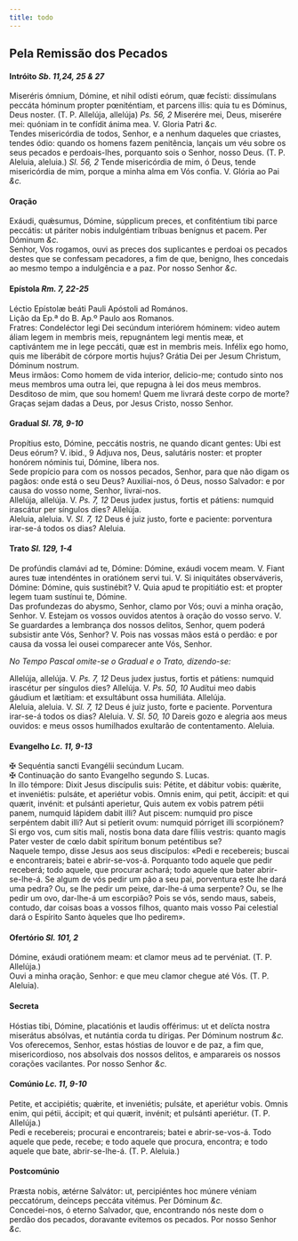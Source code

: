 ```yaml
---
title: todo
---
```

<h2 class="text-center">Pela Remissão dos Pecados</h2>

<h4 class="text-center">Intróito <em>Sb. 11,24, 25 & 27</em></h4>
<div class="container-fluid">
<div class="row">
<div class="dropcap text-justify">
Miseréris ómnium, Dómine, et nihil odísti eórum, quæ fecísti: dissímulans peccáta hóminum propter pœniténtiam, et parcens illis: quia tu es Dóminus, Deus noster. (T. P. Allelúja, allelúja) <em>Ps. 56, 2</em> Miserére mei, Deus, miserére mei: quóniam in te confídit ánima mea.
V. Gloria Patri <em>&c.</em>
</div>
<div class="dropcap text-justify">
Tendes misericórdia de todos, Senhor, e a nenhum daqueles que criastes, tendes ódio: quando os homens fazem penitência, lançais um véu sobre os seus pecados e perdoais-lhes, porquanto sois o Senhor, nosso Deus. (T. P. Aleluia, aleluia.) <em>Sl. 56, 2</em> Tende misericórdia de mim, ó Deus, tende misericórdia de mim, porque a minha alma em Vós confia.
V. Glória ao Pai <em>&c.</em>
</div>
</div>
</div>

<h4 class="text-center">Oração</h4>
<div class="container-fluid">
<div class="row">
<div class="dropcap text-justify">
Exáudi, quǽsumus, Dómine, súpplicum preces, et confiténtium tibi parce peccátis: ut páriter nobis indulgéntiam tríbuas benígnus et pacem. Per Dóminum <em>&c.</em>
</div>
<div class="dropcap text-justify">
Senhor, Vos rogamos, ouvi as preces dos suplicantes e perdoai os pecados destes que se confessam pecadores, a fim de que, benigno, lhes concedais ao mesmo tempo a indulgência e a paz. Por nosso Senhor <em>&c.</em>
</div>
</div>
</div>

<h4 class="text-center">Epístola <em>Rm. 7, 22-25</em></h4>
<div class="container-fluid">
<div class="row">
<div class="text-justify">
Léctio Epístolæ beáti Pauli Apóstoli ad Romános.
</div>
<div class="text-justify">
Lição da Ep.ª do B. Ap.º Paulo aos Romanos.
</div>
<div class="dropcap text-justify">
Fratres: Condeléctor legi Dei secúndum interiórem hóminem: video autem áliam legem in membris meis, repugnántem legi mentis meæ, et captivántem me in lege peccáti, quæ est in membris meis. Infélix ego homo, quis me liberábit de córpore mortis hujus? Grátia Dei per Jesum Christum, Dóminum nostrum.
</div>
<div class="dropcap text-justify">
Meus irmãos: Como homem de vida interior, delicio-me; contudo sinto nos meus membros uma outra lei, que repugna à lei dos meus membros. Desditoso de mim, que sou homem! Quem me livrará deste corpo de morte? Graças sejam dadas a Deus, por Jesus Cristo, nosso Senhor.
</div>
</div>
</div>

<h4 class="text-center">Gradual <em>Sl. 78, 9-10</em></h4>
<div class="container-fluid">
<div class="row">
<div class="dropcap text-justify">
Propítius esto, Dómine, peccátis nostris, ne quando dicant gentes: Ubi est Deus eórum? V. ibid., 9 Adjuva nos, Deus, salutáris noster: et propter honórem nóminis tui, Dómine, líbera nos.
</div>
<div class="dropcap text-justify">
Sede propício para com os nossos pecados, Senhor, para que não digam os pagãos: onde está o seu Deus? Auxiliai-nos, ó Deus, nosso Salvador: e por causa do vosso nome, Senhor, livrai-nos.
</div>
<div class="text-justify">
Allelúja, allelúja. V. <em>Ps. 7, 12</em> Deus judex justus, fortis et pátiens: numquid irascátur per síngulos dies? Allelúja.
</div>
<div class="text-justify">
Aleluia, aleluia. V. <em>Sl. 7, 12</em> Deus é juiz justo, forte e paciente: porventura irar-se-á todos os dias? Aleluia.
</div>
</div>
</div>

<h4 class="text-center">Trato <em>Sl. 129, 1-4</em></h4>
<div class="container-fluid">
<div class="row">
<div class="dropcap text-justify">
De profúndis clamávi ad te, Dómine: Dómine, exáudi vocem meam. V. Fiant aures tuæ intendéntes in oratiónem servi tui. V. Si iniquitátes observáveris, Dómine: Dómine, quis sustinébit? V. Quia apud te propitiátio est: et propter legem tuam sustínui te, Dómine.
</div>
<div class="dropcap text-justify">
Das profundezas do abysmo, Senhor, clamo por Vós; ouvi a minha oração, Senhor. V. Estejam os vossos ouvidos atentos à oração do vosso servo. V. Se guardardes a lembrança dos nossos delitos, Senhor, quem poderá subsistir ante Vós, Senhor? V. Pois nas vossas mãos está o perdão: e por causa da vossa lei ousei comparecer ante Vós, Senhor.
</div>
</div>
</div>

<em>No Tempo Pascal omite-se o Gradual e o Trato, dizendo-se:</em>

<div class="container-fluid">
<div class="row">
<div class="text-justify">
Allelúja, allelúja. V. <em>Ps. 7, 12</em> Deus judex justus, fortis et pátiens: numquid irascétur per síngulos dies? Allelúja. V. <em>Ps. 50, 10</em> Audítui meo dabis gáudium et lætítiam: et exsultábunt ossa humiliáta. Allelúja.
</div>
<div class="text-justify">
Aleluia, aleluia. V. <em>Sl. 7, 12</em> Deus é juiz justo, forte e paciente. Porventura irar-se-á todos os dias? Aleluia. V. <em>Sl. 50, 10</em> Dareis gozo e alegria aos meus ouvidos: e meus ossos humilhados exultarão de contentamento. Aleluia.
</div>
</div>
</div>

<h4 class="text-center">Evangelho <em>Lc. 11, 9-13</em></h4>
<div class="container-fluid">
<div class="row">
<div class="text-justify">
<span class="text-danger">&#10016;</span> Sequéntia sancti Evangélii secúndum Lucam.
</div>
<div class="text-justify">
<span class="text-danger">&#10016;</span> Continuação do santo Evangelho segundo S. Lucas.
</div>
<div class="dropcap text-justify">
In illo témpore: Dixit Jesus discípulis suis: Pétite, et dábitur vobis: quǽrite, et inveniétis: pulsáte, et aperiétur vobis. Omnis enim, qui petit, áccipit: et qui quærit, invénit: et pulsánti aperietur, Quis autem ex vobis patrem pétii panem, numquid lápidem dabit illi? Aut piscem: numquid pro pisce serpéntem dabit illi? Aut si petíerit ovum: numquid pórriget illi scorpiónem? Si ergo vos, cum sitis mali, nostis bona data dare fíliis vestris: quanto magis Pater vester de cœlo dabit spíritum bonum peténtibus se?
</div>
<div class="dropcap text-justify">
Naquele tempo, disse Jesus aos seus discípulos: «Pedi e recebereis; buscai e encontrareis; batei e abrir-se-vos-á. Porquanto todo aquele que pedir receberá; todo aquele, que procurar achará; todo aquele que bater abrir-se-lhe-á. Se algum de vós pedir um pão a seu pai, porventura este lhe dará uma pedra? Ou, se lhe pedir um peixe, dar-lhe-á uma serpente? Ou, se lhe pedir um ovo, dar-lhe-á um escorpião? Pois se vós, sendo maus, sabeis, contudo, dar coisas boas a vossos filhos, quanto mais vosso Pai celestial dará o Espírito Santo àqueles que lho pedirem».
</div>
</div>
</div>

<h4 class="text-center">Ofertório <em>Sl. 101, 2</em></h4>
<div class="container-fluid">
<div class="row">
<div class="dropcap text-justify">
Dómine, exáudi oratiónem meam: et clamor meus ad te pervéniat. (T. P. Allelúja.)
</div>
<div class="dropcap text-justify">
Ouvi a minha oração, Senhor: e que meu clamor chegue até Vós. (T. P. Aleluia).
</div>
</div>
</div>

<h4 class="text-center">Secreta</h4>
<div class="container-fluid">
<div class="row">
<div class="dropcap text-justify">
Hóstias tibi, Dómine, placatiónis et laudis offérimus: ut et delícta nostra miserátus absólvas, et nutántia corda tu dírigas. Per Dóminum nostrum <em>&c.</em>
</div>
<div class="dropcap text-justify">
Vos oferecemos, Senhor, estas hóstias de louvor e de paz, a fim que, misericordioso, nos absolvais dos nossos delitos, e amparareis os nossos corações vacilantes. Por nosso Senhor <em>&c.</em>
</div>
</div>
</div>

<h4 class="text-center">Comúnio <em>Lc. 11, 9-10</em></h4>
<div class="container-fluid">
<div class="row">
<div class="dropcap text-justify">
Petite, et accipiétis; quǽrite, et inveniétis; pulsáte, et aperiétur vobis. Omnis enim, qui pétii, áccipit; et qui quærit, invénit; et pulsánti aperiétur. (T. P. Allelúja.)
</div>
<div class="dropcap text-justify">
Pedi e recebereis; procurai e encontrareis; batei e abrir-se-vos-á. Todo aquele que pede, recebe; e todo aquele que procura, encontra; e todo aquele que bate, abrir-se-lhe-á. (T. P. Aleluia.)
</div>
</div>
</div>

<h4 class="text-center">Postcomúnio</h4>
<div class="container-fluid">
<div class="row">
<div class="dropcap text-justify">
Præsta nobis, ætérne Salvátor: ut, percipiéntes hoc múnere véniam peccatórum, deínceps peccáta vitémus. Per Dóminum <em>&c.</em>
</div>
<div class="dropcap text-justify">
Concedei-nos, ó eterno Salvador, que, encontrando nós neste dom o perdão dos pecados, doravante evitemos os pecados. Por nosso Senhor <em>&c.</em>
</div>
</div>
</div>
